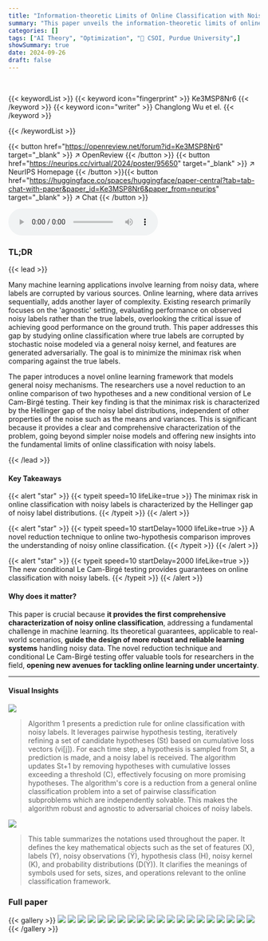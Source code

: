 ```yaml
---
title: "Information-theoretic Limits of Online Classification with Noisy Labels"
summary: "This paper unveils the information-theoretic limits of online classification with noisy labels, showing that the minimax risk is tightly characterized by the Hellinger gap of noisy label distributions..."
categories: []
tags: ["AI Theory", "Optimization", "🏢 CSOI, Purdue University",]
showSummary: true
date: 2024-09-26
draft: false
---
```


<br>

{{< keywordList >}}
{{< keyword icon="fingerprint" >}} Ke3MSP8Nr6 {{< /keyword >}}
{{< keyword icon="writer" >}} Changlong Wu et el. {{< /keyword >}}
 
{{< /keywordList >}}

{{< button href="https://openreview.net/forum?id=Ke3MSP8Nr6" target="_blank" >}}
↗ OpenReview
{{< /button >}}
{{< button href="https://neurips.cc/virtual/2024/poster/95650" target="_blank" >}}
↗ NeurIPS Homepage
{{< /button >}}{{< button href="https://huggingface.co/spaces/huggingface/paper-central?tab=tab-chat-with-paper&paper_id=Ke3MSP8Nr6&paper_from=neurips" target="_blank" >}}
↗ Chat
{{< /button >}}



<audio controls>
    <source src="https://ai-paper-reviewer.com/Ke3MSP8Nr6/podcast.wav" type="audio/wav">
    Your browser does not support the audio element.
</audio>


### TL;DR


{{< lead >}}

Many machine learning applications involve learning from noisy data, where labels are corrupted by various sources. Online learning, where data arrives sequentially, adds another layer of complexity.  Existing research primarily focuses on the 'agnostic' setting, evaluating performance on observed noisy labels rather than the true labels, overlooking the critical issue of achieving good performance on the ground truth. This paper addresses this gap by studying online classification where true labels are corrupted by stochastic noise modeled via a general noisy kernel, and features are generated adversarially. The goal is to minimize the minimax risk when comparing against the true labels. 

The paper introduces a novel online learning framework that models general noisy mechanisms.  The researchers use a novel reduction to an online comparison of two hypotheses and a new conditional version of Le Cam-Birgé testing. Their key finding is that the minimax risk is characterized by the Hellinger gap of the noisy label distributions, independent of other properties of the noise such as the means and variances. This is significant because it provides a clear and comprehensive characterization of the problem, going beyond simpler noise models and offering new insights into the fundamental limits of online classification with noisy labels.

{{< /lead >}}


#### Key Takeaways

{{< alert "star" >}}
{{< typeit speed=10 lifeLike=true >}} The minimax risk in online classification with noisy labels is characterized by the Hellinger gap of noisy label distributions. {{< /typeit >}}
{{< /alert >}}

{{< alert "star" >}}
{{< typeit speed=10 startDelay=1000 lifeLike=true >}} A novel reduction technique to online two-hypothesis comparison improves the understanding of noisy online classification. {{< /typeit >}}
{{< /alert >}}

{{< alert "star" >}}
{{< typeit speed=10 startDelay=2000 lifeLike=true >}} The new conditional Le Cam-Birgé testing provides guarantees on online classification with noisy labels. {{< /typeit >}}
{{< /alert >}}

#### Why does it matter?
This paper is crucial because **it provides the first comprehensive characterization of noisy online classification**, addressing a fundamental challenge in machine learning.  Its theoretical guarantees, applicable to real-world scenarios, **guide the design of more robust and reliable learning systems** handling noisy data. The novel reduction technique and conditional Le Cam-Birgé testing offer valuable tools for researchers in the field, **opening new avenues for tackling online learning under uncertainty**.

------
#### Visual Insights



![](https://ai-paper-reviewer.com/Ke3MSP8Nr6/figures_5_1.jpg)

> Algorithm 1 presents a prediction rule for online classification with noisy labels.  It leverages pairwise hypothesis testing, iteratively refining a set of candidate hypotheses (St) based on cumulative loss vectors (vi[j]).  For each time step, a hypothesis is sampled from St, a prediction is made, and a noisy label is received. The algorithm updates St+1 by removing hypotheses with cumulative losses exceeding a threshold (C), effectively focusing on more promising hypotheses. The algorithm's core is a reduction from a general online classification problem into a set of pairwise classification subproblems which are independently solvable. This makes the algorithm robust and agnostic to adversarial choices of noisy labels.





![](https://ai-paper-reviewer.com/Ke3MSP8Nr6/tables_16_1.jpg)

> This table summarizes the notations used throughout the paper.  It defines the key mathematical objects such as the set of features (X), labels (Y), noisy observations (Ÿ), hypothesis class (H), noisy kernel (K), and probability distributions (D(Ý)).  It clarifies the meanings of symbols used for sets, sizes, and operations relevant to the online classification framework.





### Full paper

{{< gallery >}}
<img src="https://ai-paper-reviewer.com/Ke3MSP8Nr6/1.png" class="grid-w50 md:grid-w33 xl:grid-w25" />
<img src="https://ai-paper-reviewer.com/Ke3MSP8Nr6/2.png" class="grid-w50 md:grid-w33 xl:grid-w25" />
<img src="https://ai-paper-reviewer.com/Ke3MSP8Nr6/3.png" class="grid-w50 md:grid-w33 xl:grid-w25" />
<img src="https://ai-paper-reviewer.com/Ke3MSP8Nr6/4.png" class="grid-w50 md:grid-w33 xl:grid-w25" />
<img src="https://ai-paper-reviewer.com/Ke3MSP8Nr6/5.png" class="grid-w50 md:grid-w33 xl:grid-w25" />
<img src="https://ai-paper-reviewer.com/Ke3MSP8Nr6/6.png" class="grid-w50 md:grid-w33 xl:grid-w25" />
<img src="https://ai-paper-reviewer.com/Ke3MSP8Nr6/7.png" class="grid-w50 md:grid-w33 xl:grid-w25" />
<img src="https://ai-paper-reviewer.com/Ke3MSP8Nr6/8.png" class="grid-w50 md:grid-w33 xl:grid-w25" />
<img src="https://ai-paper-reviewer.com/Ke3MSP8Nr6/9.png" class="grid-w50 md:grid-w33 xl:grid-w25" />
<img src="https://ai-paper-reviewer.com/Ke3MSP8Nr6/10.png" class="grid-w50 md:grid-w33 xl:grid-w25" />
<img src="https://ai-paper-reviewer.com/Ke3MSP8Nr6/11.png" class="grid-w50 md:grid-w33 xl:grid-w25" />
<img src="https://ai-paper-reviewer.com/Ke3MSP8Nr6/12.png" class="grid-w50 md:grid-w33 xl:grid-w25" />
<img src="https://ai-paper-reviewer.com/Ke3MSP8Nr6/13.png" class="grid-w50 md:grid-w33 xl:grid-w25" />
<img src="https://ai-paper-reviewer.com/Ke3MSP8Nr6/14.png" class="grid-w50 md:grid-w33 xl:grid-w25" />
<img src="https://ai-paper-reviewer.com/Ke3MSP8Nr6/15.png" class="grid-w50 md:grid-w33 xl:grid-w25" />
<img src="https://ai-paper-reviewer.com/Ke3MSP8Nr6/16.png" class="grid-w50 md:grid-w33 xl:grid-w25" />
<img src="https://ai-paper-reviewer.com/Ke3MSP8Nr6/17.png" class="grid-w50 md:grid-w33 xl:grid-w25" />
<img src="https://ai-paper-reviewer.com/Ke3MSP8Nr6/18.png" class="grid-w50 md:grid-w33 xl:grid-w25" />
<img src="https://ai-paper-reviewer.com/Ke3MSP8Nr6/19.png" class="grid-w50 md:grid-w33 xl:grid-w25" />
<img src="https://ai-paper-reviewer.com/Ke3MSP8Nr6/20.png" class="grid-w50 md:grid-w33 xl:grid-w25" />
{{< /gallery >}}